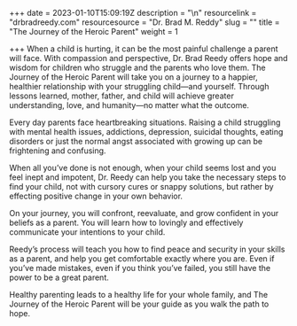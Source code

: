 +++
date = 2023-01-10T15:09:19Z
description = "\n"
resourcelink = "drbradreedy.com"
resourcesource = "Dr. Brad M. Reddy"
slug = ""
title = "The Journey of the Heroic Parent"
weight = 1

+++
When a child is hurting, it can be the most painful challenge a parent will face. With compassion and perspective, Dr. Brad Reedy offers hope and wisdom for children who struggle and the parents who love them. The Journey of the Heroic Parent will take you on a journey to a happier, healthier relationship with your struggling child—and yourself. Through lessons learned, mother, father, and child will achieve greater understanding, love, and humanity—no matter what the outcome.

Every day parents face heartbreaking situations. Raising a child struggling with mental health issues, addictions, depression, suicidal thoughts, eating disorders or just the normal angst associated with growing up can be frightening and confusing.

When all you’ve done is not enough, when your child seems lost and you feel inept and impotent, Dr. Reedy can help you take the necessary steps to find your child, not with cursory cures or snappy solutions, but rather by effecting positive change in your own behavior.

On your journey, you will confront, reevaluate, and grow confident in your beliefs as a parent. You will learn how to lovingly and effectively communicate your intentions to your child.

Reedy’s process will teach you how to find peace and security in your skills as a parent, and help you get comfortable exactly where you are. Even if you’ve made mistakes, even if you think you’ve failed, you still have the power to be a great parent.

Healthy parenting leads to a healthy life for your whole family, and The Journey of the Heroic Parent will be your guide as you walk the path to hope.